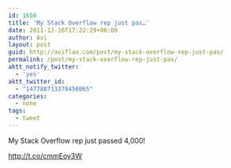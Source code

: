 ```yaml
---
id: 1656
title: 'My Stack Overflow rep just pas…'
date: 2011-12-16T17:22:29+00:00
author: Avi
layout: post
guid: http://aviflax.com/post/my-stack-overflow-rep-just-pas/
permalink: /post/my-stack-overflow-rep-just-pas/
aktt_notify_twitter:
  - 'yes'
aktt_twitter_id:
  - "147788713370456065"
categories:
  - none
tags:
  - tweet
---
```

My Stack Overflow rep just passed 4,000!

<a href="http://t.co/cmmEoy3W" rel="nofollow">http://t.co/cmmEoy3W</a>